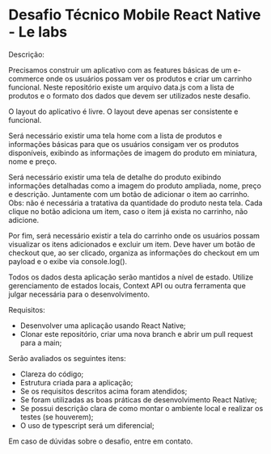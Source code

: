# Desafio Técnico Mobile React Native - Le labs
 
Descrição:
 
Precisamos construir um aplicativo com as features básicas de um e-commerce onde  os usuários possam ver os produtos e criar um carrinho funcional.
Neste repositório existe um arquivo data.js com a lista de produtos e o formato dos dados que devem ser utilizados neste desafio.
 
O layout do aplicativo é livre. O layout deve apenas ser consistente e funcional.
 
Será necessário existir uma tela home com a lista de produtos e informações básicas para que os usuários consigam ver os produtos disponíveis, exibindo as informações de imagem do produto em miniatura, nome e preço.
 
Será necessário existir uma tela de detalhe do produto exibindo informações detalhadas como a imagem do produto ampliada, nome, preço e descrição. Juntamente com um botão de adicionar o item ao carrinho.
Obs: não é necessária a tratativa da quantidade do produto nesta tela. Cada clique no botão adiciona um item, caso o item já exista no carrinho, não adicione.
 
Por fim, será necessário existir a tela do carrinho onde os usuários possam visualizar os itens adicionados e excluir um item. Deve haver um botão de checkout que, ao ser clicado, organiza as informações do checkout em um payload e o exibe via console.log().
 
Todos os dados desta aplicação serão mantidos a nível de estado. Utilize gerenciamento de estados locais, Context API ou outra ferramenta que julgar necessária para o desenvolvimento.
 
Requisitos:
 
* Desenvolver uma aplicação usando React Native;
* Clonar este repositório, criar uma nova branch e abrir um pull request para a main;
 
Serão avaliados os seguintes itens:
 
* Clareza do código;
* Estrutura criada para a aplicação;
* Se os requisitos descritos acima foram atendidos;
* Se foram utilizadas as boas práticas de desenvolvimento React Native;
* Se possui descrição clara de como montar o ambiente local e realizar os testes (se houverem);
* O uso de typescript será um diferencial;
 
Em caso de dúvidas sobre o desafio, entre em contato.
